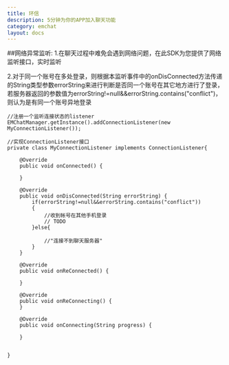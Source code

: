 ```yaml
---
title: 环信
description: 5分钟为你的APP加入聊天功能
category: emchat
layout: docs
---
```


##网络异常监听:
1.在聊天过程中难免会遇到网络问题，在此SDK为您提供了网络监听接口，实时监听

2.对于同一个账号在多处登录，则根据本监听事件中的onDisConnected方法传递的String类型参数errorString来进行判断是否同一个账号在其它地方进行了登录，若服务器返回的参数值为errorString!=null&&errorString.contains("conflict")，则认为是有同一个账号异地登录


	//注册一个监听连接状态的listener
	EMChatManager.getInstance().addConnectionListener(new MyConnectionListener());

	//实现ConnectionListener接口
	private class MyConnectionListener implements ConnectionListener{

		@Override
		public void onConnected() {
			
		}

		@Override
		public void onDisConnected(String errorString) {
			if(errorString!=null&&errorString.contains("conflict"))
			{
				//收到帐号在其他手机登录
				// TODO 
			}else{
				
				//"连接不到聊天服务器"
			}
		}

		@Override
		public void onReConnected() {
			
		}

		@Override
		public void onReConnecting() {
		}

		@Override
		public void onConnecting(String progress) {

		}
		
		
	}



